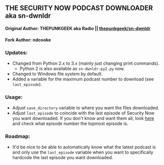 ## THE SECURITY NOW PODCAST DOWNLOADER aka sn-dwnldr  

#### Original Author: THEPUNKGEEK aka Radio || [thepunkgeek/sn-dwnldr](https://github.com/thepunkgeek/sn-dwnldr)  
#### Fork Author: ndcooke

### Updates:  
* Changed from Python 2.x to 3.x (mainly just changing print commands).
  * Python 2 is also available as `sn-dwnldr-py2.py` now.
* Changed to Windows file system by default.
* Added a variable for the maximum podcast number to download (see `last_episode`).
 
### Usage:  
* Adjust `save_directory` variable to where you want the files downloaded.
* Adjust `last_episode` to coincide with the last episode of Security Now you
want downloaded.  If you don't know and want them all, look [here](https://www.grc.com/securitynow.htm) 
and check what episode number the topmost episode is.  
 
### Roadmap:  
* It'd be nice to be able to automatically know what the latest podcast is and
only use the `last_episode` variable when you want to specifically hardcode 
the last episode you want downloaded.
